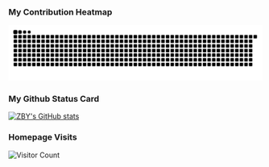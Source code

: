 ### My Contribution Heatmap
![](https://github.com/cloud-zhoubingye/cloud-zhoubingye/blob/output/github-contribution-grid-snake.svg)
### My Github Status Card
[![ZBY's GitHub stats](https://github-readme-stats.vercel.app/api?username=cloud-zhoubingye&show_icons=true&theme=merko)]()
### Homepage Visits
![Visitor Count](https://profile-counter.glitch.me/cloud-zhoubingye/count.svg)
